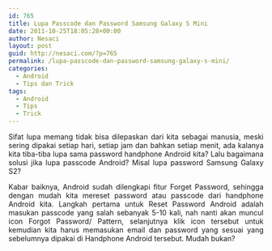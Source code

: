```yaml
---
id: 765
title: Lupa Passcode dan Password Samsung Galaxy S Mini
date: 2011-10-25T18:05:28+00:00
author: Nesaci
layout: post
guid: http://nesaci.com/?p=765
permalink: /lupa-passcode-dan-password-samsung-galaxy-s-mini/
categories:
  - Android
  - Tips dan Trick
tags:
  - Android
  - Tips
  - Trick
---
```

<p style="text-align: justify;">
  Sifat lupa memang tidak bisa dilepaskan dari kita sebagai manusia, meski sering dipakai setiap hari, setiap jam dan bahkan setiap menit, ada kalanya kita tiba-tiba lupa sama password handphone Android kita? Lalu bagaimana solusi jika lupa passcode Android? Misal lupa password Samsung Galaxy S2?
</p>

<p style="text-align: justify;">
  Kabar baiknya, Android sudah dilengkapi fitur Forget Password, sehingga dengan mudah kita mereset password atau passcode dari handphone Android kita. Langkah pertama untuk Reset Password Android adalah masukan passcode yang salah sebanyak 5-10 kali, nah nanti akan muncul icon Forgot Password/ Pattern, selanjutnya klik icon tersebut untuk kemudian kita harus memasukan email dan password yang sesuai yang sebelumnya dipakai di Handphone Android tersebut. Mudah bukan?
</p>